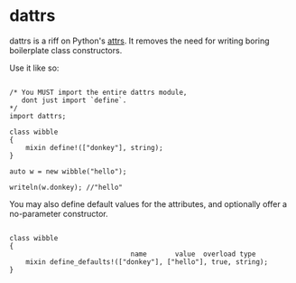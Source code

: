 # dattrs

dattrs is a riff on Python's [attrs](https://pypi.org/project/attrs/).
It removes the need for writing boring boilerplate class constructors.

Use it like so:

```

/* You MUST import the entire dattrs module, 
   dont just import `define`.
*/
import dattrs;

class wibble
{
    mixin define!(["donkey"], string);
}

auto w = new wibble("hello");

writeln(w.donkey); //"hello"

```

You may also define default values for the attributes,
and optionally offer a no-parameter constructor.

```

class wibble
{
                              name       value  overload type
    mixin define_defaults!(["donkey"], ["hello"], true, string);
}

```
